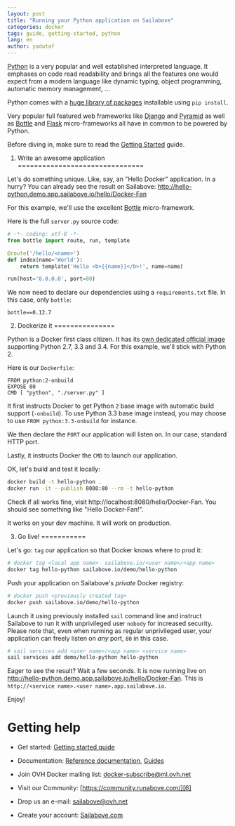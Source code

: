 ```yaml
---
layout: post
title: "Running your Python application on Sailabove"
categories: docker
tags: guide, getting-started, python
lang: en
author: yadutaf
---
```


[Python](https://www.python.org/) is a very popular and well established interpreted language. It emphases on code read readability and brings all the features one would expect from a modern language like dynamic typing, object programming, automatic memory management, ...

Python comes with a [huge library of packages](https://pypi.python.org/pypi) installable using ``pip install``.

Very popular full featured web frameworks like [Django](https://www.djangoproject.com/) and [Pyramid](http://www.pylonsproject.org/) as well as [Bottle](http://bottlepy.org/docs/dev/index.html) and [Flask](http://flask.pocoo.org/) micro-frameworks all have in common to be powered by Python.

Before diving in, make sure to read the [Getting Started](getting-started-with-sailabove-docker.html) guide.

1. Write an awesome application
===============================

Let's do something unique. Like, say, an "Hello Docker" application. In a hurry? You can already see the result on Sailabove: http://hello-python.demo.app.sailabove.io/hello/Docker-Fan

For this example, we'll use the excellent [Bottle](http://bottlepy.org/docs/dev/index.html) micro-framework.

Here is the full ``server.py`` source code:

```python
# -*- coding: utf-8 -*-
from bottle import route, run, template

@route('/hello/<name>')
def index(name='World'):
    return template('Hello <b>{{name}}</b>!', name=name)

run(host='0.0.0.0', port=80)
```

We now need to declare our dependencies using a ``requirements.txt`` file. In this case, only ``bottle``:

```
bottle==0.12.7
```

2. Dockerize it
===============

Python is a Docker first class citizen. It has its [own dedicated official image](https://registry.hub.docker.com/u/library/python/) supporting Python 2.7, 3.3 and 3.4. For this example, we'll stick with Python 2.

Here is our ``Dockerfile``:

```
FROM python:2-onbuild
EXPOSE 80
CMD [ "python", "./server.py" ]
```

It first instructs Docker to get Python ``2`` base image with automatic build support (``-onbuild``). To use Python 3.3 base image instead, you may choose to use ``FROM python:3.3-onbuild`` for instance.

We then declare the ``PORT`` our application will listen on. In our case, standard HTTP port.

Lastly, it instructs Docker the ``CMD`` to launch our application.

OK, let's build and test it locally:


```bash
docker build -t hello-python .
docker run -it --publish 8080:80 --rm -t hello-python
```

Check if all works fine, visit http://localhost:8080/hello/Docker-Fan. You should see something like "Hello Docker-Fan!".

It works on your dev machine. It will work on production.

3. Go live!
===========

Let's go: ``tag`` our application so that Docker knows where to prod it:

```bash
# docker tag <local app name>  sailabove.io/<user name>/<app name>
docker tag hello-python sailabove.io/demo/hello-python
```

Push your application on Sailabove's *private* Docker registry:

```bash
# docker push <previously created tag>
docker push sailabove.io/demo/hello-python
```

Launch it using previously installed ``sail`` command line and instruct Sailabove to run it with unprivileged user ``nobody`` for increased security. Please note that, even when running as regular unprivileged user, your application can freely listen on *any* port, ``80`` in this case.

```bash
# sail services add <user name>/<app name> <service name>
sail services add demo/hello-python hello-python
```

Eager to see the result? Wait a few seconds. It is now running live on http://hello-python.demo.app.sailabove.io/hello/Docker-Fan. This is ``http://<service name>.<user name>.app.sailabove.io``.

Enjoy!

Getting help
============

- Get started: [Getting started quide][8]
- Documentation: [Reference documentation][9], [Guides][10]
- Join OVH Docker mailing list: [docker-subscribe@ml.ovh.net][5]
- Visit our Community: [https://community.runabove.com/][6]
- Drop us an e-mail: [sailabove@ovh.net][1]
- Create your account: [Sailabove.com][7]

  [1]: mailto:sailabove@ovh.net
  [5]: mailto:docker-subscribe@ml.ovh.net
  [6]: https://community.runabove.com/
  [7]: https://sailabove.com/
  [8]: /kb/en/docker/getting-started-with-sailabove-docker.html
  [9]: /kb/en/docker/documentation
  [10]: /kb/en/docker/

